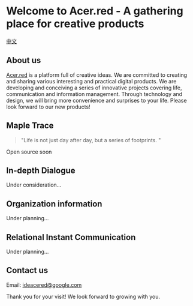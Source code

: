 # Welcome to Acer.red - A gathering place for creative products

[中文](https://github.com/acer-red/home/README.md)

## About us

[Acer.red](](https://acer.red)) is a platform full of creative ideas. We are committed to creating and sharing various interesting and practical digital products. We are developing and conceiving a series of innovative projects covering life, communication and information management. Through technology and design, we will bring more convenience and surprises to your life. Please look forward to our new products!

## Maple Trace

> "Life is not just day after day, but a series of footprints. "

Open source soon

## In-depth Dialogue

Under consideration...

## Organization information

Under planning...

## Relational Instant Communication

Under planning...

## Contact us

Email: <ideacered@google.com>

Thank you for your visit! We look forward to growing with you.
